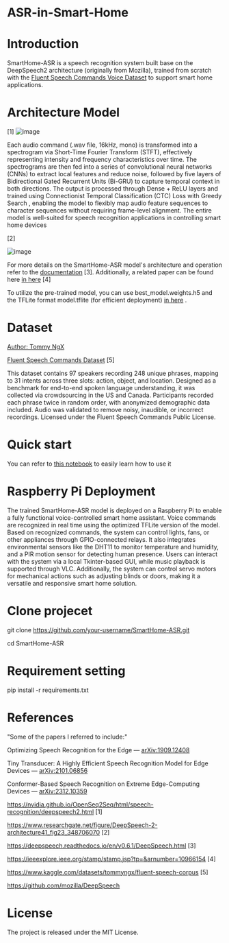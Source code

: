 # ASR-in-Smart-Home
# Introduction
SmartHome-ASR is a speech recognition system built base on the DeepSpeech2 architecture (originally from Mozilla), trained from scratch with the [Fluent Speech Commands Voice Dataset](https://www.kaggle.com/datasets/tommyngx/fluent-speech-corpus) to support smart home applications.

# Architecture Model 
[1]
![image](https://github.com/user-attachments/assets/92eba511-d473-4978-8369-553a4b9785f3) 

Each audio command (.wav file, 16kHz, mono) is transformed into a spectrogram via Short-Time Fourier Transform (STFT), effectively representing intensity and frequency characteristics over time. The spectrograms are then fed into a series of convolutional neural networks (CNNs) to extract local features and reduce noise, followed by five layers of Bidirectional Gated Recurrent Units (Bi-GRU) to capture temporal context in both directions. The output is processed through Dense + ReLU layers and trained using Connectionist Temporal Classification (CTC) Loss with Greedy Search , enabling the model to flexibly map audio feature sequences to character sequences without requiring frame-level alignment. The entire model is well-suited for speech recognition applications in controlling smart home devices

[2]

![image](https://github.com/user-attachments/assets/c172e7f2-f414-4de3-88b9-26d1bb97e461)

For more details on the SmartHome-ASR model's architecture and operation refer to the [documentation](https://deepspeech.readthedocs.io/en/v0.6.1/DeepSpeech.html0) [3]. Additionally, a related paper can be found here [in here](https://ieeexplore.ieee.org/stamp/stamp.jsp?tp=&arnumber=10966154) [4]

To utilize the pre-trained model, you can use best_model.weights.h5 and the TFLite format model.tflite (for efficient deployment) [in here](https://drive.google.com/drive/folders/1bkAzHO2u74e8Ws2eEOpQODF15PKrQnrR?usp=sharing) .
# Dataset
[Author: Tommy NgX](https://www.kaggle.com/tommyngx)

[Fluent Speech Commands Dataset](https://www.kaggle.com/datasets/tommyngx/fluent-speech-corpus) [5]

This dataset contains 97 speakers recording 248 unique phrases, mapping to 31 intents across three slots: action, object, and location. Designed as a benchmark for end-to-end spoken language understanding, it was collected via crowdsourcing in the US and Canada. Participants recorded each phrase twice in random order, with anonymized demographic data included. Audio was validated to remove noisy, inaudible, or incorrect recordings. Licensed under the Fluent Speech Commands Public License.

# Quick start 
You can refer to [this notebook](https://github.com/luongdang1/ASR-in-Smart-Home/blob/main/asr_speech_recognition.ipynb) to easily learn how to use it
# Raspberry Pi Deployment 
The trained SmartHome-ASR model is deployed on a Raspberry Pi to enable a fully functional voice-controlled smart home assistant. Voice commands are recognized in real time using the optimized TFLite version of the model. Based on recognized commands, the system can control lights, fans, or other appliances through GPIO-connected relays. It also integrates environmental sensors like the DHT11 to monitor temperature and humidity, and a PIR motion sensor for detecting human presence. Users can interact with the system via a local Tkinter-based GUI, while music playback is supported through VLC. Additionally, the system can control servo motors for mechanical actions such as adjusting blinds or doors, making it a versatile and responsive smart home solution.
# Clone projecet
git clone https://github.com/your-username/SmartHome-ASR.git

cd SmartHome-ASR

# Requirement setting
pip install -r requirements.txt

# References 
"Some of the papers I referred to include:"

Optimizing Speech Recognition for the Edge — [arXiv:1909.12408](https://arxiv.org/abs/1909.12408)

Tiny Transducer: A Highly Efficient Speech Recognition Model for Edge Devices — [arXiv:2101.06856](https://arxiv.org/pdf/2101.06856)

Conformer-Based Speech Recognition on Extreme Edge-Computing Devices — [arXiv:2312.10359](https://arxiv.org/pdf/2312.10359)

https://nvidia.github.io/OpenSeq2Seq/html/speech-recognition/deepspeech2.html [1]

https://www.researchgate.net/figure/DeepSpeech-2-architecture41_fig23_348706070 [2]

https://deepspeech.readthedocs.io/en/v0.6.1/DeepSpeech.html [3]

https://ieeexplore.ieee.org/stamp/stamp.jsp?tp=&arnumber=10966154 [4]

https://www.kaggle.com/datasets/tommyngx/fluent-speech-corpus [5]

https://github.com/mozilla/DeepSpeech 
# License
The project is released under the MIT License.
